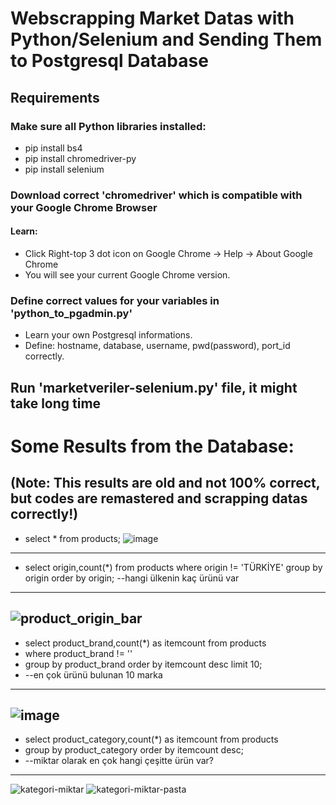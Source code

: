 # Webscrapping Market Datas with Python/Selenium and Sending Them to Postgresql Database
 
## Requirements
### Make sure all Python libraries installed:
* pip install bs4
* pip install chromedriver-py
* pip install selenium
### Download correct 'chromedriver' which is compatible with your Google Chrome Browser
#### Learn: 
* Click Right-top 3 dot icon on Google Chrome -> Help -> About Google Chrome
* You will see your current Google Chrome version.
### Define correct values for your variables in 'python_to_pgadmin.py' 
* Learn your own Postgresql informations.
* Define: hostname, database, username, pwd(password), port_id correctly.

## Run 'marketveriler-selenium.py' file, it might take long time


# Some Results from the Database:
(Note: This results are old and not 100% correct, but codes are remastered and scrapping datas correctly!)
----
* select * from products;
![image](https://user-images.githubusercontent.com/44267861/226697720-2caaacff-dd98-44b8-b663-d90112f18dcc.png)
----
* select origin,count(*) from products where origin != 'TÜRKİYE' group by origin order by origin; --hangi ülkenin kaç ürünü var
----
![product_origin_bar](https://user-images.githubusercontent.com/44267861/226697996-a0865e17-17bb-47c2-8333-79d4d0d44809.png)
----
* select product_brand,count(*) as itemcount from products 
* where product_brand != ''
* group by product_brand order by itemcount desc limit 10;
* --en çok ürünü bulunan 10 marka
----
![image](https://user-images.githubusercontent.com/44267861/226698814-e2b0d28e-0476-46f5-8b99-01c8a2e4502c.png)
----
* select product_category,count(*) as itemcount from products
* group by product_category order by itemcount desc; 
* --miktar olarak en çok hangi çeşitte ürün var?
----
![kategori-miktar](https://user-images.githubusercontent.com/44267861/226699546-a189e2aa-aa93-4883-a857-8616f63a8e80.png)
![kategori-miktar-pasta](https://user-images.githubusercontent.com/44267861/226699564-d708e1dc-5531-4624-a27d-f6a8206177e7.png)

